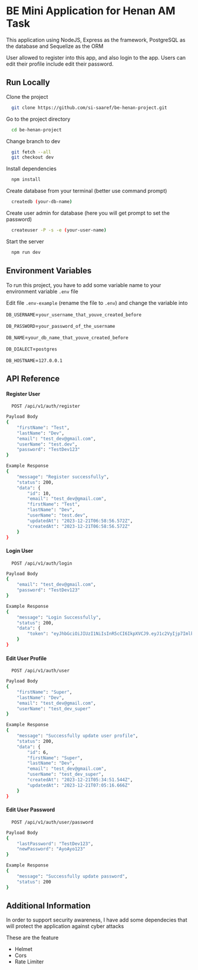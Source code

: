 # BE Mini Application for Henan AM Task

This application using NodeJS, Express as the framework, PostgreSQL as the database and Sequelize as the ORM

User allowed to register into this app, and also login to the app.
Users can edit their profile include edit their password.

## Run Locally

Clone the project

```bash
  git clone https://github.com/si-saaref/be-henan-project.git
```

Go to the project directory

```bash
  cd be-henan-project
```

Change branch to dev

```bash
  git fetch --all
  git checkout dev
```

Install dependencies

```bash
  npm install
```

Create database from your terminal (better use command prompt)

```bash
  createdb (your-db-name)
```

Create user admin for database (here you will get prompt to set the password)

```bash
  createuser -P -s -e (your-user-name)
```

Start the server

```bash
  npm run dev
```

## Environment Variables

To run this project, you have to add some variable name to your environment variable `.env` file

Edit file `.env-example` (rename the file to `.env`) and change the variable into

`DB_USERNAME`=`your_username_that_youve_created_before`

`DB_PASSWORD`=`your_password_of_the_username`

`DB_NAME`=`your_db_name_that_youve_created_before`

`DB_DIALECT`=`postgres`

`DB_HOSTNAME`=`127.0.0.1`

## API Reference

#### Register User

```http
  POST /api/v1/auth/register
```

```bash
Payload Body
{
    "firstName": "Test",
    "lastName": "Dev",
    "email": "test_dev@gmail.com",
    "userName": "test.dev",
    "password": "TestDev123"
}

Example Response
{
    "message": "Register successfully",
    "status": 200,
    "data": {
        "id": 10,
        "email": "test_dev@gmail.com",
        "firstName": "Test",
        "lastName": "Dev",
        "userName": "test.dev",
        "updatedAt": "2023-12-21T06:58:56.572Z",
        "createdAt": "2023-12-21T06:58:56.572Z"
    }
}
```

#### Login User

```http
  POST /api/v1/auth/login
```

```bash
Payload Body
{
    "email": "test_dev@gmail.com",
    "password": "TestDev123"
}

Example Response
{
    "message": "Login Successfully",
    "status": 200,
    "data": {
        "token": "eyJhbGciOiJIUzI1NiIsInR5cCI6IkpXVCJ9.eyJ1c2VyIjp7ImlkIjoxMCwiZW1haWwiOiJ0ZXN0X2RldkBnbWFpbC5jb20iLCJmaXJzdE5hbWUiOiJUZXN0IiwibGFzdE5hbWUiOiJEZXYifSwiaWF0IjoxNzAzMTQyMjIyLCJleHAiOjE3MDMyMjg2MjJ9._zRT5HgcdKFQ3BemmKU-N1x6_zclYK6V-F9h7yzb60Y"
    }
}
```

#### Edit User Profile

```http
  POST /api/v1/auth/user
```

```bash
Payload Body
{
    "firstName": "Super",
    "lastName": "Dev",
    "email": "test_dev@gmail.com",
    "userName": "test_dev_super"
}

Example Response
{
    "message": "Successfully update user profile",
    "status": 200,
    "data": {
        "id": 6,
        "firstName": "Super",
        "lastName": "Dev",
        "email": "test_dev@gmail.com",
        "userName": "test_dev_super",
        "createdAt": "2023-12-21T05:34:51.544Z",
        "updatedAt": "2023-12-21T07:05:16.666Z"
    }
}
```

#### Edit User Password

```http
  POST /api/v1/auth/user/password
```

```bash
Payload Body
{
    "lastPassword": "TestDev123",
    "newPassword": "AyoAyo123"
}

Example Response
{
    "message": "Successfully update password",
    "status": 200
}
```

## Additional Information

In order to support security awareness,
I have add some dependecies that will protect the application against cyber attacks

These are the feature

- Helmet
- Cors
- Rate Limiter
